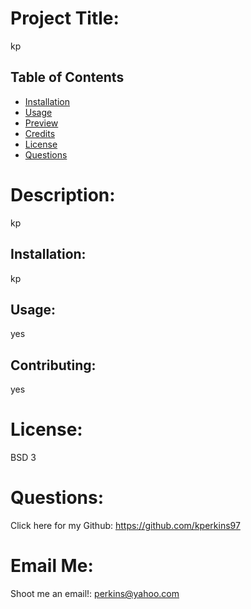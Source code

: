 
# Project Title: 
  kp 

## Table of Contents
  - [Installation](#installation)
  - [Usage](#usage)
  - [Preview](#preview)
  - [Credits](#contributing)
  - [License](#license)
  - [Questions](#questions)

# Description: 
  kp
## Installation:
  kp 
## Usage:
  yes 
## Contributing:
  yes 
# License:
  BSD 3 
# Questions:
Click here for my Github: https://github.com/kperkins97
# Email Me:
  Shoot me an email!: perkins@yahoo.com 

